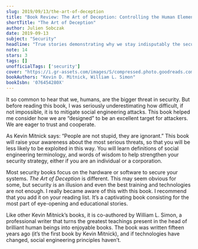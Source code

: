 ```yaml
---
slug: 2019/09/13/the-art-of-deception
title: "Book Review: The Art of Deception: Controlling the Human Element of Security"
shortTitle: "The Art of Deception"
author: Julien Sobczak
date: 2019-09-13
subject: "Security"
headline: "True stories demonstrating why we stay indisputably the security's weakest link."
note: 14
stars: 3
tags: []
unofficialTags: ['security']
cover: "https://i.gr-assets.com/images/S/compressed.photo.goodreads.com/books/1385273509l/18160.jpg"
bookAuthors: "Kevin D. Mitnick, William L. Simon"
bookIsbn: '076454280X'
---
```



It so common to hear that we, humans, are the bigger threat in security. But before reading this book, I was seriously underestimating how difficult, if not impossible, it is to mitigate social engineering attacks. This book helped me consider how we are “designed” to be an excellent target for attackers. We are eager to trust and cooperate.

As Kevin Mitnick says: “People are not stupid, they are ignorant.” This book will raise your awareness about the most serious threats, so that you will be less likely to be exploited in this way. You will learn definitions of social engineering terminology, and words of wisdom to help strengthen your security strategy, either if you are an individual or a corporation.

Most security books focus on the hardware or software to secure your systems. _The Art of Deception_ is different. This may seem obvious for some, but security is an illusion and even the best training and technologies are not enough. I really became aware of this with this book. I recommend that you add it on your reading list. It’s a captivating book consisting for the most part of eye-opening and educational stories.

Like other Kevin Mitnick’s books, it is co-authored by William L. Simon, a professional writer that turns the greatest teachings present in the head of brilliant human beings into enjoyable books. The book was written fifteen years ago (it’s the first book by Kevin Mitnick), and if technologies have changed, social engineering principles haven’t.

